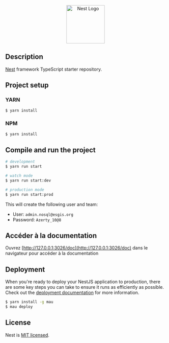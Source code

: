 <p align="center">
  <a href="http://nestjs.com/" target="blank"><img src="https://nestjs.com/img/logo-small.svg" width="120" alt="Nest Logo" /></a>
</p>

[circleci-image]: https://img.shields.io/circleci/build/github/nestjs/nest/master?token=abc123def456
[circleci-url]: https://circleci.com/gh/nestjs/nest


## Description

[Nest](https://github.com/nestjs/nest) framework TypeScript starter repository.

## Project setup
### YARN
```bash
$ yarn install
```
### NPM
```bash
$ yarn install
```

## Compile and run the project

```bash
# development
$ yarn run start

# watch mode
$ yarn run start:dev

# production mode
$ yarn run start:prod
```
This will create the following user and team:
- User: `admin.nosql@esgis.org`
- Password: `Azerty_10@8`

## Accéder à la documentation

Ouvrez [http://127.0.0.1:3026/doc](http://127.0.0.1:3026/doc) dans le navigateur pour accéder à la documentation

## Deployment

When you're ready to deploy your NestJS application to production, there are some key steps you can take to ensure it runs as efficiently as possible. Check out the [deployment documentation](https://docs.nestjs.com/deployment) for more information.


```bash
$ yarn install -g mau
$ mau deploy
```


## License

Nest is [MIT licensed](https://github.com/nestjs/nest/blob/master/LICENSE).
